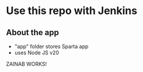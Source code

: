 # Use this repo with Jenkins

## About the app
- "app" folder stores Sparta app
- uses Node JS v20

ZAINAB WORKS!
